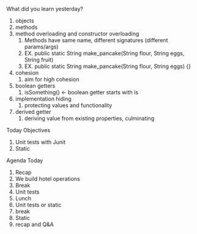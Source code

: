 What did you learn yesterday?

1. objects
2. methods
3. method overloading and constructor overloading
   1. Methods have same name, different signatures (different params/args)
   2. EX. public static String make_pancake(String flour, String eggs, String fruit)
   3. EX. public static String make_pancake(String flour, String eggs) {}
4. cohesion
   1. aim for high cohesion
5. boolean getters
   1. isSomething() <- boolean getter starts with is
6. implementation hiding
   1. protecting values and functionality 
7. derived getter
   1. deriving value from existing properties, culminating


Today Objectives

1. Unit tests with Junit
2. Static

Agenda Today

1. Recap
2. We build hotel operations
3. Break
4. Unit tests
5. Lunch
6. Unit tests or static
7. break
8. Static
9. recap and Q&A